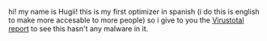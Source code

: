 hi! my name is Hugii! this is my first optimizer in spanish (i do this is english to make more accesable to more people) so i give to you the [Virustotal report](https://www.virustotal.com/gui/file/f6849381763598788be47f06c9fefe37813e1cf3773db793d5973d2aa3251d4e/detection "Virustotal") to see this hasn't any malware in it.
